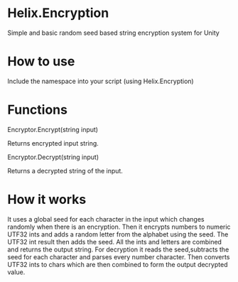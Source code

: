 # Helix.Encryption
Simple and basic random seed based string encryption system for Unity


# How to use
Include the namespace into your script (using Helix.Encryption)

# Functions

Encryptor.Encrypt(string input)

Returns encrypted input string.

Encryptor.Decrypt(string input)

Returns a decrypted string of the input.

# How it works

It uses a global seed for each character in the input which changes randomly when there is an encryption.
Then it encrypts numbers to numeric UTF32 ints and adds a random letter from the alphabet using the seed.
The UTF32 int result then adds the seed.
All the ints and letters are combined and returns the output string.
For decryption it reads the seed,subtracts the seed for each character and parses every number character.
Then converts UTF32 ints to chars which are then combined to form the output decrypted value.
